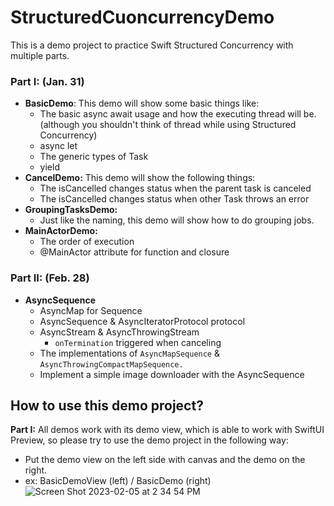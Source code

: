 # StructuredCuoncurrencyDemo 
 This is a demo project to practice Swift Structured Concurrency with multiple parts.

### Part I: (Jan. 31)
- **BasicDemo**: This demo will show some basic things like:
  - The basic async await usage and how the executing thread will be. (although you shouldn't think of thread while using Structured Concurrency)
  - async let
  - The generic types of Task
  - yield
- **CancelDemo:** This demo will show the following things:
  - The isCancelled changes status when the parent task is canceled
  - The isCancelled changes status when other Task throws an error
- **GroupingTasksDemo:**
  - Just like the naming, this demo will show how to do grouping jobs.
- **MainActorDemo:**
  - The order of execution
  - @MainActor attribute for function and closure

### Part II: (Feb. 28)
- **AsyncSequence**
  - AsyncMap for Sequence
  - AsyncSequence & AsyncIteratorProtocol protocol
  - AsyncStream & AsyncThrowingStream
      - `onTermination` triggered when canceling
  - The implementations of `AsyncMapSequence` & `AsyncThrowingCompactMapSequence.`
  - Implement a simple image downloader with the AsyncSequence

## How to use this demo project?
**Part I:**
All demos work with its demo view, which is able to work with SwiftUI Preview, so please try to use the demo project in the following way:

- Put the demo view on the left side with canvas and the demo on the right.
- ex: BasicDemoView (left) / BasicDemo (right)
![Screen Shot 2023-02-05 at 2 34 54 PM](https://user-images.githubusercontent.com/40178645/217272062-7f5e1f13-4fb4-44bf-852d-20e936bdd14f.png)
